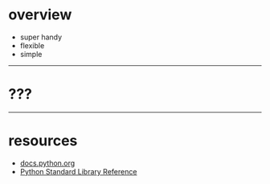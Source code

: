 # overview

* super handy
* flexible
* simple

---

# ???

---

# resources

* <a href="http://docs.python.org/">docs.python.org</a>
* <a href="http://docs.python.org/library/index.html">Python Standard Library Reference</a>
